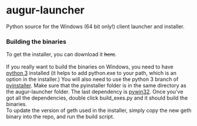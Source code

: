 # augur-launcher
Python source for the Windows (64 bit only!) client launcher and installer.

### Building the binaries
To get the installer, you can download it ~~here~~. <br><br>
If you really want to build the binaries on Windows, you need to have [python 3](https://www.python.org/downloads/windows/) installed (it helps to add python.exe to your path, which is an option in the installer.) You will also need to use the python 3 branch of [pyinstaller](https://github.com/pyinstaller/pyinstaller/tree/python3). Make sure that the pyinstaller folder is in the same directory as the augur-launcher folder. The last dependency is [pywin32](http://sourceforge.net/projects/pywin32/files/pywin32/Build%20219/). Once you've got all the dependencies, double click build_exes.py and it should build the binaries.<br>
To update the version of geth used in the installer, simply copy the new geth binary into the repo, and run the build script.
